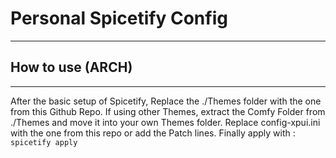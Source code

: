 # Personal Spicetify Config
---
## **How to use** (ARCH)
---
After the basic setup of Spicetify, Replace the ./Themes folder with the one from this Github Repo. If using other Themes, extract the Comfy Folder from ./Themes and move it into your own Themes folder.
Replace config-xpui.ini with the one from this repo or add the Patch lines.
Finally apply with : `spicetify apply`

